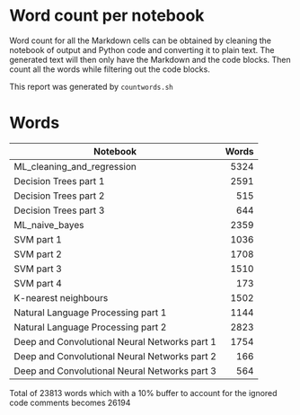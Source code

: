 # Word count per notebook

Word count for all the Markdown cells can be obtained by cleaning the notebook of output and Python code and converting it to plain text. The generated text will then only have the Markdown and the code blocks. Then count all the words while filtering out the code blocks.

This report was generated by `countwords.sh`

# Words


| Notebook                   | Words     |
|----------------------------|----------:|
| ML_cleaning_and_regression | 5324      |
| Decision Trees part 1 | 2591      |
| Decision Trees part 2 | 515      |
| Decision Trees part 3 | 644      |
| ML_naive_bayes | 2359      |
| SVM part 1 | 1036      |
| SVM part 2 | 1708      |
| SVM part 3 | 1510      |
| SVM part 4 | 173      |
| K-nearest neighbours | 1502      |
| Natural Language Processing part 1 | 1144      |
| Natural Language Processing part 2 | 2823      |
| Deep and Convolutional Neural Networks part 1 | 1754      |
| Deep and Convolutional Neural Networks part 2 | 166      |
| Deep and Convolutional Neural Networks part 3 | 564      |

Total of 23813 words which with a 10% buffer to account for the ignored code comments becomes 26194
